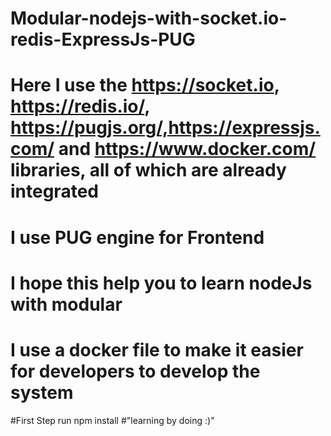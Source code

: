 # Modular-nodejs-with-socket.io-redis-ExpressJs-PUG

#  Here I use the https://socket.io, https://redis.io/, https://pugjs.org/,https://expressjs.com/ and https://www.docker.com/ libraries, all of which are already integrated
# I use PUG engine for Frontend

# I hope this help you to learn nodeJs with modular
# I use a docker file to make it easier for developers to develop the system

#First Step run npm install
#"learning by doing :)"


